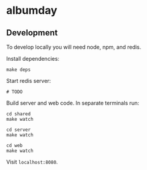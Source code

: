 # albumday

## Development

To develop locally you will need node, npm, and redis.

Install dependencies:

```
make deps
```

Start redis server:

```
# TODO
```

Build server and web code. In separate terminals run:

```
cd shared
make watch
```

```
cd server
make watch
```

```
cd web
make watch
```

Visit `localhost:8080`.
